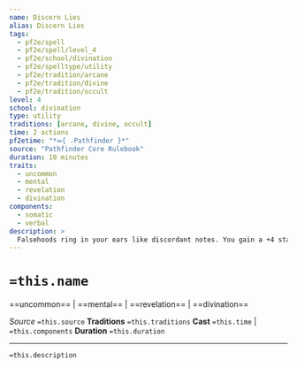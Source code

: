 ```yaml
---
name: Discern Lies
alias: Discern Lies
tags:
  - pf2e/spell
  - pf2e/spell/level_4
  - pf2e/school/divination
  - pf2e/spelltype/utility
  - pf2e/tradition/arcane
  - pf2e/tradition/divine
  - pf2e/tradition/occult
level: 4
school: divination
type: utility
traditions: [arcane, divine, occult]
time: 2 actions
pf2etime: "*⬺{ .Pathfinder }*"
source: "Pathfinder Core Rulebook"
duration: 10 minutes
traits:
  - uncommon
  - mental
  - revelation
  - divination
components:
  - somatic
  - verbal
description: >
  Falsehoods ring in your ears like discordant notes. You gain a +4 status bonus to Perception checks when someone Lies.
---
```

# `=this.name`
==uncommon== | ==mental== | ==revelation== | ==divination==

*Source* `=this.source`
**Traditions** `=this.traditions`
**Cast** `=this.time` | `=this.components`
**Duration** `=this.duration`

***
`=this.description`